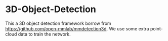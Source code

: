# 3D-Object-Detection

This a 3D object detection framework borrow from https://github.com/open-mmlab/mmdetection3d. We use some extra point-cloud data to train the network.
